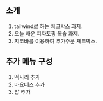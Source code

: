 ## 소개
1. tailwind로 하는 체크박스 과제.
2. 오늘 배운 피자토핑 복습 과제.
3. 지코바를 이용하여 추가주문 체크박스.

## 추가 메뉴 구성
1. 떡사리 추가
2. 마요네즈 추가
3. 밥 추가

